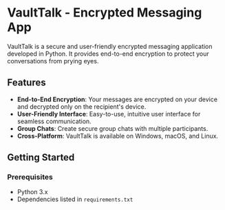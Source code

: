 # VaultTalk - Encrypted Messaging App

VaultTalk is a secure and user-friendly encrypted messaging application developed in Python. It provides end-to-end encryption to protect your conversations from prying eyes.

## Features

- **End-to-End Encryption**: Your messages are encrypted on your device and decrypted only on the recipient's device.
- **User-Friendly Interface**: Easy-to-use, intuitive user interface for seamless communication.
- **Group Chats**: Create secure group chats with multiple participants.
- **Cross-Platform**: VaultTalk is available on Windows, macOS, and Linux.

## Getting Started

### Prerequisites

- Python 3.x
- Dependencies listed in `requirements.txt`
